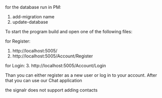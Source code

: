 for the database run in PM:
1. add-migration name
2. update-database

To start the program build and open one of the following files:

for Register:
1. http://localhost:5005/
2. http://localhost:5005/Account/Register

for Login:
3. http://localhost:5005/Account/Login

Than you can either register as a new user or log in to your account.
After that you can use our Chat application

the signalr does not support adding contacts 
